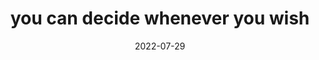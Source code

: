 ---
title: "you can decide whenever you wish"
date: 2022-07-29
related:
  - you-decide-what-this-means.m4a
  - YOU HAVE FREE WILL
tags:
  - Fragment
---